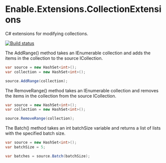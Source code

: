 # Enable.Extensions.CollectionExtensions

C# extensions for modifying collections.

[![Build status](https://ci.appveyor.com/api/projects/status/176mkjf3po8l2sw3?svg=true)](https://ci.appveyor.com/project/EnableSoftware/enable-extensions-collectionextensions)

The AddRange() method takes an IEnumerable<T> collection and adds the items in the collection to the source ICollection<T>.

```c#
var source = new HashSet<int>();
var collection = new HashSet<int>();

source.AddRange(collection);
```

The RemoveRange() method takes an IEnumerable<T> collection and removes the items in the collection from the source ICollection<T>.

```c#
var source = new HashSet<int>();
var collection = new HashSet<int>();

source.RemoveRange(collection);
```

The Batch() method takes an int batchSize variable and returns a list of lists with the specified batch size.

```c#
var source = new HashSet<int>();
var batchSize = 5;

var batches = source.Batch(batchSize);
```